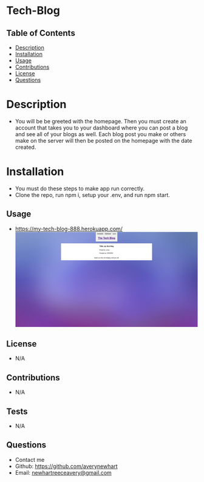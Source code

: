 # Tech-Blog
 
  ## Table of Contents

  * [Description](#description)
  * [Installation](#installation)
  * [Usage](#usage)
  * [Contributions](#contributions)
  * [License](#license)
  * [Questions](#questions)
  
  # Description
  - You will be be greeted with the homepage. Then you must create an account that takes you to your dashboard where you can post a blog and see all of your blogs as well. Each blog post you make or others make on the server will then be posted on the homepage with the date created.

  # Installation
  - You must do these steps to make app run correctly.
  - Clone the repo, run npm i, setup your .env, and run npm start.

  ## Usage
  - https://my-tech-blog-888.herokuapp.com/
  ![screenshot of website](./public/css/techblogpic.png)

  ## License
  -  N/A

  ## Contributions
  - N/A

  ## Tests
  - N/A

  ## Questions
  - Contact me
  - Github: https://github.com/averynewhart
  - Email: newhartreeceavery@gmail.com